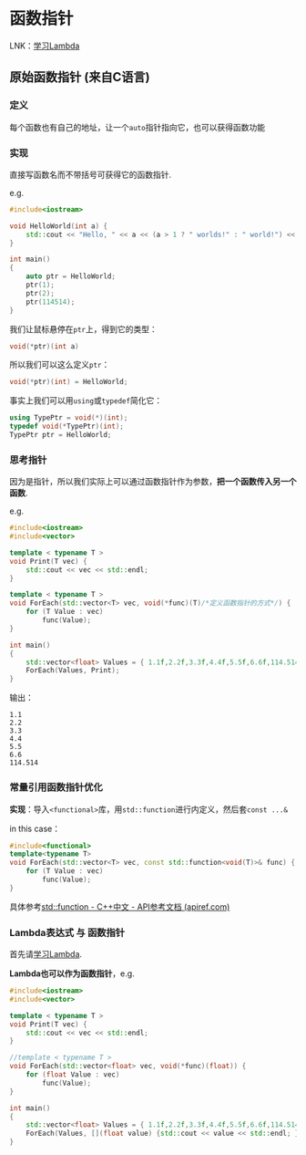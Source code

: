 # 函数指针

LNK：[学习Lambda](Lambda表达式.md)

## 原始函数指针 (来自C语言)

### **定义**

每个函数也有自己的地址，让一个`auto`指针指向它，也可以获得函数功能

### **实现**

直接写函数名而不带括号可获得它的函数指针.

e.g.

```cpp
#include<iostream>

void HelloWorld(int a) {
	std::cout << "Hello, " << a << (a > 1 ? " worlds!" : " world!") << std::endl;
}

int main()
{
	auto ptr = HelloWorld;
	ptr(1);
	ptr(2);
	ptr(114514);
}
```

我们让鼠标悬停在`ptr`上，得到它的类型：

```cpp
void(*ptr)(int a)
```

所以我们可以这么定义`ptr`：

```cpp
void(*ptr)(int) = HelloWorld;
```

事实上我们可以用`using`或`typedef`简化它：

```cpp
using TypePtr = void(*)(int);
typedef void(*TypePtr)(int);
TypePtr ptr = HelloWorld;
```



### **思考指针**

因为是指针，所以我们实际上可以通过函数指针作为参数，**把一个函数传入另一个函数**.

e.g.

```cpp
#include<iostream>
#include<vector>

template < typename T >
void Print(T vec) {
	std::cout << vec << std::endl;
}

template < typename T >
void ForEach(std::vector<T> vec, void(*func)(T)/*定义函数指针的方式*/) {
	for (T Value : vec)
		func(Value);
}

int main()
{
	std::vector<float> Values = { 1.1f,2.2f,3.3f,4.4f,5.5f,6.6f,114.514f };
	ForEach(Values, Print);
}
```

输出：

```
1.1
2.2
3.3
4.4
5.5
6.6
114.514
```



### 常量引用函数指针优化

**实现**：导入`<functional>`库，用`std::function`进行内定义，然后套`const ...&`

in this case：

```cpp
#include<functional>
template<typename T>
void ForEach(std::vector<T> vec, const std::function<void(T)>& func) {
	for (T Value : vec)
		func(Value);
}
```

具体参考[std::function - C++中文 - API参考文档 (apiref.com)](https://www.apiref.com/cpp-zh/cpp/utility/functional/function.html)



### **Lambda表达式 与 函数指针**

首先请[学习Lambda](Lambda表达式.md).

**Lambda也可以作为函数指针**，e.g.

```cpp
#include<iostream>
#include<vector>

template < typename T >
void Print(T vec) {
	std::cout << vec << std::endl;
}

//template < typename T >
void ForEach(std::vector<float> vec, void(*func)(float)) {
	for (float Value : vec)
		func(Value);
}

int main()
{
	std::vector<float> Values = { 1.1f,2.2f,3.3f,4.4f,5.5f,6.6f,114.514f };
	ForEach(Values, [](float value) {std::cout << value << std::endl; });//Lambda
}
```
